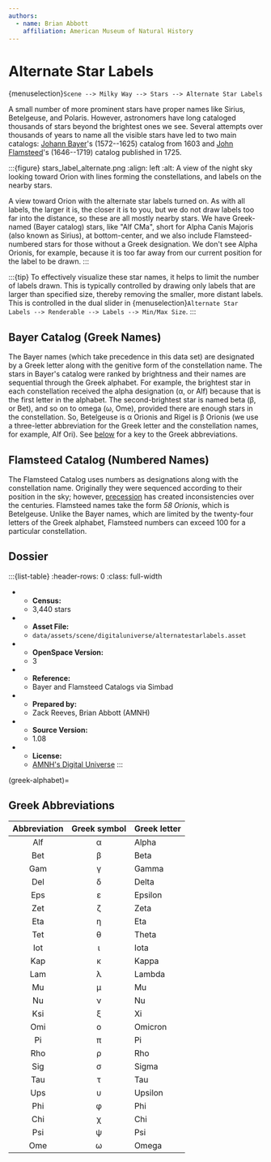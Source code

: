 ```yaml
---
authors:
  - name: Brian Abbott
    affiliation: American Museum of Natural History
---
```



# Alternate Star Labels

{menuselection}`Scene --> Milky Way --> Stars --> Alternate Star Labels`


A small number of more prominent stars have proper names like Sirius, Betelgeuse, and Polaris. However, astronomers have long cataloged thousands of stars beyond the brightest ones we see. Several attempts over thousands of years to name all the visible stars have led to two main catalogs: [Johann Bayer](https://en.wikipedia.org/wiki/Johann_Bayer)'s (1572--1625) catalog from 1603 and [John Flamsteed](https://en.wikipedia.org/wiki/John_Flamsteed)'s (1646--1719) catalog published in 1725.



:::{figure} stars_label_alternate.png
:align: left
:alt: A view of the night sky looking toward Orion with lines forming the constellations, and labels on the nearby stars.

A view toward Orion with the alternate star labels turned on. As with all labels, the larger it is, the closer it is to you, but we do not draw labels too far into the distance, so these are all mostly nearby stars. We have Greek-named (Bayer catalog) stars, like "Alf CMa", short for Alpha Canis Majoris (also known as Sirius), at bottom-center, and we also include Flamsteed-numbered stars for those without a Greek designation. We don't see Alpha Orionis, for example, because it is too far away from our current position for the label to be drawn.
:::



:::{tip}
To effectively visualize these star names, it helps to limit the number
of labels drawn. This is typically controlled by drawing only
labels that are larger than specified size, thereby removing the
smaller, more distant labels. This is controlled in the dual slider in {menuselection}`Alternate Star Labels --> Renderable --> Labels --> Min/Max Size`.
:::


## Bayer Catalog (Greek Names)

The Bayer names (which take precedence in this data set) are designated by a Greek letter along with the genitive form of the constellation name. The stars in Bayer's catalog were ranked by brightness and their names are sequential through the Greek alphabet. For example, the brightest star in each constellation received the alpha designation (α, or Alf) because that is the first letter in the alphabet. The second-brightest star is named beta (β, or Bet), and so on to omega (ω, Ome), provided there are enough stars in the constellation. So, Betelgeuse is α Orionis and Rigel is β Orionis (we use a three-letter abbreviation for the Greek letter and the constellation names, for example, Alf Ori). See [below](#greek-alphabet) for a key to the Greek abbreviations.


## Flamsteed Catalog (Numbered Names)

The Flamsteed Catalog uses numbers as designations along with the constellation name. Originally they were sequenced according to their position in the sky; however, [precession](https://en.wikipedia.org/wiki/Precession#Axial_precession_(precession_of_the_equinoxes)) has created inconsistencies over the centuries. Flamsteed names take the form _58 Orionis_, which is Betelgeuse. Unlike the Bayer names, which are limited by the twenty-four letters of the Greek alphabet, Flamsteed numbers can exceed 100 for a particular constellation.



## Dossier
:::{list-table}
:header-rows: 0
:class: full-width

* - **Census:**
  - 3,440 stars
* - **Asset File:**
  - `data/assets/scene/digitaluniverse/alternatestarlabels.asset`
* - **OpenSpace Version:**
  - 3
* - **Reference:**
  - Bayer and Flamsteed Catalogs via Simbad
* - **Prepared by:**
  - Zack Reeves, Brian Abbott (AMNH)
* - **Source Version:**
  - 1.08
* - **License:**
  - [AMNH's Digital Universe](https://www.amnh.org/research/hayden-planetarium/digital-universe/download/digital-universe-license)
:::



(greek-alphabet)=
## Greek Abbreviations

| Abbreviation | Greek symbol | Greek letter |
| :----------: | :----------: | :----------- |
| Alf | α | Alpha |
| Bet | β | Beta |
| Gam | γ | Gamma |
| Del | δ | Delta |
| Eps | ε | Epsilon |
| Zet | ζ | Zeta |
| Eta | η | Eta |
| Tet | θ | Theta |
| Iot | ι | Iota |
| Kap | κ | Kappa |
| Lam | λ | Lambda |
| Mu  | μ | Mu |
| Nu  | ν | Nu |
| Ksi | ξ | Xi |
| Omi | ο | Omicron |
| Pi  | π | Pi |
| Rho | ρ | Rho |
| Sig | σ | Sigma |
| Tau | τ | Tau |
| Ups | υ | Upsilon |
| Phi | φ | Phi |
| Chi | χ | Chi |
| Psi | ψ | Psi |
| Ome | ω | Omega |


